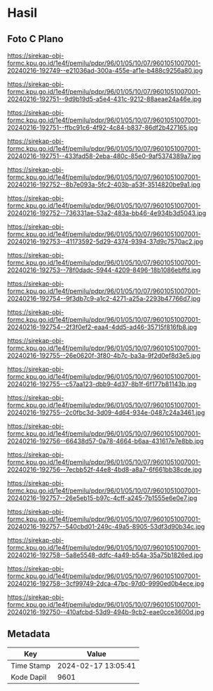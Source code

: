 # Hasil

## Foto C Plano

https://sirekap-obj-formc.kpu.go.id/1e4f/pemilu/pdpr/96/01/05/10/07/9601051007001-20240216-192749--e21036ad-300a-455e-af1e-b488c9256a80.jpg

https://sirekap-obj-formc.kpu.go.id/1e4f/pemilu/pdpr/96/01/05/10/07/9601051007001-20240216-192751--9d9b19d5-a5e4-431c-9212-88aeae24a46e.jpg

https://sirekap-obj-formc.kpu.go.id/1e4f/pemilu/pdpr/96/01/05/10/07/9601051007001-20240216-192751--ffbc91c6-4f92-4c84-b837-86df2b427165.jpg

https://sirekap-obj-formc.kpu.go.id/1e4f/pemilu/pdpr/96/01/05/10/07/9601051007001-20240216-192751--433fad58-2eba-480c-85e0-9af5374389a7.jpg

https://sirekap-obj-formc.kpu.go.id/1e4f/pemilu/pdpr/96/01/05/10/07/9601051007001-20240216-192752--8b7e093a-5fc2-403b-a53f-3514820be9a1.jpg

https://sirekap-obj-formc.kpu.go.id/1e4f/pemilu/pdpr/96/01/05/10/07/9601051007001-20240216-192752--736331ae-53a2-483a-bb46-4e934b3d5043.jpg

https://sirekap-obj-formc.kpu.go.id/1e4f/pemilu/pdpr/96/01/05/10/07/9601051007001-20240216-192753--41173592-5d29-4374-9394-37d9c7570ac2.jpg

https://sirekap-obj-formc.kpu.go.id/1e4f/pemilu/pdpr/96/01/05/10/07/9601051007001-20240216-192753--78f0dadc-5944-4209-8496-18b1086ebffd.jpg

https://sirekap-obj-formc.kpu.go.id/1e4f/pemilu/pdpr/96/01/05/10/07/9601051007001-20240216-192754--9f3db7c9-a1c2-4271-a25a-2293b47766d7.jpg

https://sirekap-obj-formc.kpu.go.id/1e4f/pemilu/pdpr/96/01/05/10/07/9601051007001-20240216-192754--2f3f0ef2-eaa4-4dd5-ad46-35715f816fb8.jpg

https://sirekap-obj-formc.kpu.go.id/1e4f/pemilu/pdpr/96/01/05/10/07/9601051007001-20240216-192755--26e0620f-3f80-4b7c-ba3a-9f2d0ef8d3e5.jpg

https://sirekap-obj-formc.kpu.go.id/1e4f/pemilu/pdpr/96/01/05/10/07/9601051007001-20240216-192755--c57aa123-dbb9-4d37-8b1f-6f177b81143b.jpg

https://sirekap-obj-formc.kpu.go.id/1e4f/pemilu/pdpr/96/01/05/10/07/9601051007001-20240216-192755--2c0fbc3d-3d09-4d64-934e-0487c24a3461.jpg

https://sirekap-obj-formc.kpu.go.id/1e4f/pemilu/pdpr/96/01/05/10/07/9601051007001-20240216-192756--66438d57-0a78-4664-b6aa-431617e7e8bb.jpg

https://sirekap-obj-formc.kpu.go.id/1e4f/pemilu/pdpr/96/01/05/10/07/9601051007001-20240216-192756--7ecbb52f-44e8-4bd8-a8a7-6f661bb38cde.jpg

https://sirekap-obj-formc.kpu.go.id/1e4f/pemilu/pdpr/96/01/05/10/07/9601051007001-20240216-192757--26e5eb15-b97c-4cff-a245-7b1555e6e0e7.jpg

https://sirekap-obj-formc.kpu.go.id/1e4f/pemilu/pdpr/96/01/05/10/07/9601051007001-20240216-192757--540cbd01-249c-49a5-8905-53df3d90b34c.jpg

https://sirekap-obj-formc.kpu.go.id/1e4f/pemilu/pdpr/96/01/05/10/07/9601051007001-20240216-192758--5a8e5548-ddfc-4a49-b54a-35a75b1826ed.jpg

https://sirekap-obj-formc.kpu.go.id/1e4f/pemilu/pdpr/96/01/05/10/07/9601051007001-20240216-192758--3cf99749-2dca-47bc-97d0-9990ed0b4ece.jpg

https://sirekap-obj-formc.kpu.go.id/1e4f/pemilu/pdpr/96/01/05/10/07/9601051007001-20240216-192750--410afcbd-53d9-494b-9cb2-eae0cce3600d.jpg


## Metadata

| Key        | Value               |
| ---------- | ------------------- |
| Time Stamp | 2024-02-17 13:05:41 |
| Kode Dapil | 9601                |



